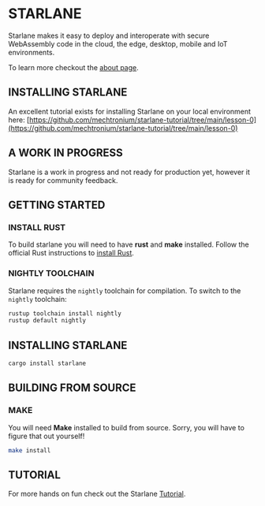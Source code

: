 # STARLANE
Starlane makes it easy to deploy and interoperate with secure WebAssembly code in the cloud, the edge, desktop, mobile and IoT environments.

To learn more checkout the [about page](http://starlane.io/about/).

## INSTALLING STARLANE
An excellent tutorial exists for installing Starlane on your local environment here: [https://github.com/mechtronium/starlane-tutorial/tree/main/lesson-0](https://github.com/mechtronium/starlane-tutorial/tree/main/lesson-0)



## A WORK IN PROGRESS 
Starlane is a work in progress and not ready for production yet, however it is ready for community feedback.

## GETTING STARTED

### INSTALL RUST
To build starlane you will need to have **rust** and **make** installed.  Follow the official Rust instructions to [install Rust](https://www.rust-lang.org/tools/install).

### NIGHTLY TOOLCHAIN
Starlane requires the `nightly` toolchain for compilation.  To switch to the `nightly` toolchain:

```bash
rustup toolchain install nightly
rustup default nightly
```

## INSTALLING STARLANE

```bash
cargo install starlane
```

## BUILDING FROM SOURCE

### MAKE
You will need **Make** installed to build from source.  Sorry, you will have to figure that out yourself!

```bash
make install
```

## TUTORIAL
For more hands on fun check out the Starlane [Tutorial](http://starlane.io/docs/tutorial/). 


